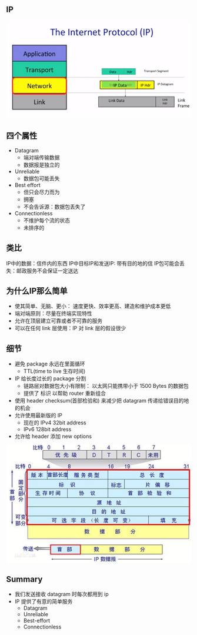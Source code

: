 ## IP

![IP](imgs/IP.png)
## 四个属性

- Datagram
  - 端对端传输数据
  - 数据报是独立的
- Unreliable
  - 数据包可能丢失
- Best effort
  - 但只会尽力而为
  - 拥塞
  - 不会告诉源：数据包丢失了
- Connectionless
  - 不维护每个流的状态
  - 未排序的

## 类比
IP中的数据：信件内的东西
IP中目标IP和发送IP: 带有目的地的信
IP包可能会丢失：邮政服务不会保证一定送达

## 为什么IP那么简单
- 使其简单、无脑、更小： 速度更快、效率更高、建造和维护成本更低
- 端对端原则：尽量在终端实现特性
- 允许在顶层建立可靠或者不可靠的服务
- 可以在任何 link 层使用：IP 对 link 层的假设很少

## 细节
- 避免 package 永远在里面循环
  - TTL(time to live 生存时间)
- IP 给长度过长的 package 分割
  - 链路层对数据包大小有限制： 以太网只能携带小于 1500 Bytes 的数据包
  - 提供了 标识 以帮助 router 重新组合
- 使用 header checksum(首部检验和) 来减少把 datagram 传递给错误目的地的机会
- 允许使用最新版的 IP
  - 现在的 IPv4 32bit address
  - IPv6 128bit address
- 允许给 header 添加 new options

![IP](imgs/ip_package.png)


## Summary 
- 我们发送接收 datagram 时每次都用到 ip
- IP 提供了有意的简单服务
  - Datagram
  - Unreliable
  - Best-effort
  - Connectionless